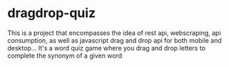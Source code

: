 # dragdrop-quiz
This is a project that encompasses the idea of rest api, webscraping, api consumption, as well as javascript drag and drop api for both mobile and desktop... It's a word quiz game where you drag and drop letters to complete the synonym of a given word
